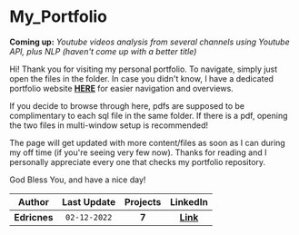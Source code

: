 # My_Portfolio
**Coming up:** *Youtube videos analysis from several channels using Youtube API, plus NLP (haven't come up with a better title)*

Hi! Thank you for visiting my personal portfolio.
To navigate, simply just open the files in the folder. In case you didn't know, I have a dedicated portfolio website [**HERE**](https://edricnes.github.io/EdricPortfolio.github.io/) for easier navigation and overviews.

If you decide to browse through here, pdfs are supposed to be complimentary to each sql file in the same folder.
If there is a pdf, opening the two files in multi-window setup is recommended!

The page will get updated with more content/files as soon as I can during my off time (if you're seeing very few now).
Thanks for reading and I personally appreciate every one that checks my portfolio repository.

God Bless You, and have a nice day!

Author | Last Update | Projects | LinkedIn
:---: | :---: | :---: | :---:
**Edricnes** | `02-12-2022` | **7** | [**Link**](https://www.linkedin.com/in/edricnes-edricnes-16b5b822a/)
